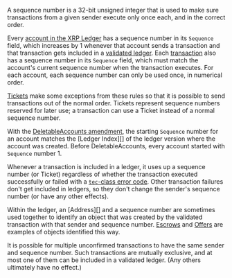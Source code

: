 A sequence number is a 32-bit unsigned integer that is used to make sure transactions from a given sender execute only once each, and in the correct order.

Every [account in the XRP Ledger](../../concepts/accounts/index.md) has a sequence number in its `Sequence` field, which increases by 1 whenever that account sends a transaction and that transaction gets included in a [validated ledger](../../concepts/ledgers/index.md). Each [transaction](../../concepts/transactions/index.md) also has a sequence number in its `Sequence` field, which must match the account's current sequence number when the transaction executes. For each account, each sequence number can only be used once, in numerical order.

[Tickets](../../concepts/accounts/tickets.md) make some exceptions from these rules so that it is possible to send transactions out of the normal order. Tickets represent sequence numbers reserved for later use; a transaction can use a Ticket instead of a normal sequence number.

With the [DeletableAccounts amendment](/resources/known-amendments.md#deletableaccounts), the starting `Sequence` number for an account matches the [Ledger Index][] of the ledger version where the account was created. Before DeletableAccounts, every account started with `Sequence` number 1.

Whenever a transaction is included in a ledger, it uses up a sequence number (or Ticket) regardless of whether the transaction executed successfully or failed with a [`tec`-class error code](../../references/protocol/transactions/transaction-results/tec-codes.md). Other transaction failures don't get included in ledgers, so they don't change the sender's sequence number (or have any other effects).

Within the ledger, an [Address][] and a sequence number are sometimes used together to identify an object that was created by the validated transaction with that sender and sequence number. [Escrows](../../concepts/payment-types/escrow.md) and [Offers](../../concepts/tokens/decentralized-exchange/offers.md) are examples of objects identified this way.

It is possible for multiple unconfirmed transactions to have the same sender and sequence number. Such transactions are mutually exclusive, and at most one of them can be included in a validated ledger. (Any others ultimately have no effect.)

